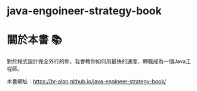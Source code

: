 # java-engoineer-strategy-book

# 關於本書 📚

對於程式設計完全外行的你，我會教你如何用最快的速度，轉職成為一個Java工程師。

本書網址：https://br-alan.github.io/java-engineer-strategy-book/
